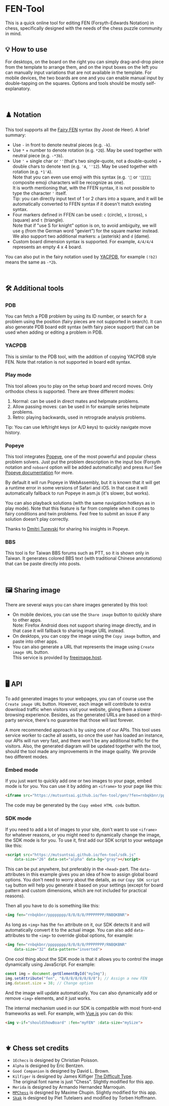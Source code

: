# FEN-Tool

This is a quick online tool for editing FEN (Forsyth-Edwards Notation) in chess,
specifically designed with the needs of the chess puzzle community in mind.

## 💡 How to use

For desktops, on the board on the right you can simply drag-and-drop piece from the template to arrange them,
and on the input boxes on the left you can manually input variations that are not available in the template.
For mobile devices, the two boards are one and you can enable manual input by double-tapping on the squares.
Options and tools should be mostly self-explanatory.

<br>

## ♟️ Notation

This tool supports all the [Fairy FEN](https://www.janko.at/Retros/d.htm) syntax (by Joost de Heer). A brief summary:

- Use `-` in front to denote neutral pieces (e.g. `-k`).
- Use `*` + number to denote rotation (e.g. `*2Q`). May be used together with neutral piece (e.g. `-*3b`).
- Use `'` + single char or `''`(that's two single-quote, not a double-quote) + double chars to denote text (e.g. `'A`, `''12`). May be used together with rotation (e.g. `*1'A`).\
  Note that you can even use emoji with this syntax (e.g. `'🦆` or `'👨‍👩‍👧‍👦`; composite emoji characters will be recognize as one).  \
  It is worth mentioning that, with the FFEN syntax, it is not possible to type the character `'` itself.\
  Tip: you can directly input text of 1 or 2 chars into a square, and it will be automatically converted to FFEN syntax if it doesn't match existing syntax.
- Four markers defined in FFEN can be used: `c` (circle), `x` (cross), `s` (square) and `t` (triangle).\
  Note that if "use S for knight" option is on, to avoid ambiguity, we will use `g` (from the German word "geviert") for the square marker instead.\
  We also support two additional markers: `a` (asterisk) and `d` (dame).
- Custom board dimension syntax is supported. For example, `4/4/4/4` represents an empty 4 x 4 board.

You can also put in the fairy notation used by [YACPDB](https://www.yacpdb.org/), for example `(!b2)` means the same as `-*2b`.

<br>

## 🛠️ Additional tools

### PDB

You can fetch a PDB problem by using its ID number,
or search for a problem using the position (fairy pieces are not supported in search).
It can also generate PDB board edit syntax (with fairy piece support)
that can be used when adding or editing a problem in PDB.

### YACPDB

This is similar to the PDB tool, with the addition of copying YACPDB style FEN.
Note that rotation is not supported in board edit syntax.

### Play mode

This tool allows you to play on the setup board and record moves.
Only orthodox chess is supported.
There are three different modes:

1. Normal: can be used in direct mates and helpmate problems.
2. Allow passing moves: can be used in for example series helpmate problems.
3. Retro: playing backwards, used in retrograde analysis problems.

Tip: You can use left/right keys (or A/D keys) to quickly navigate move history.

### Popeye

This tool integrates [Popeye](https://github.com/thomas-maeder/popeye),
one of the most powerful and popular chess problem solvers.
Just put the problem description in the input box
(Forsyth notation and `noboard` option will be added automatically)
and press `Run`!
See [Popeye documentation](https://github.com/thomas-maeder/popeye/blob/master/py-engl.txt) for more.

By default it will run Popeye in WebAssembly,
but it is known that it will get a runtime error in some versions of Safari and iOS.
In that case it will automatically fallback to run Popeye in asm.js
(it's slower, but works).

You can also playback solutions (with the same navigation hotkeys as in play mode).
Note that this feature is far from complete when it comes to fairy conditions and twin problems.
Feel free to submit an issue if any solution doesn't play correctly.

Thanks to [Dmitri Turevski](https://github.com/dturevski) for sharing his insights in Popeye.

### BBS

This tool is for Taiwan BBS forums such as PTT, so it is shown only in Taiwan.
It generates colored BBS text (with traditional Chinese annotations)
that can be paste directly into posts.

<br>

## 🖼️ Sharing image

There are several ways you can share images generated by this tool:

- On mobile devices, you can use the `Share image` button to quickly share to other apps.\
  Note: Firefox Android does not support sharing image directly,
  and in that case it will fallback to sharing image URL instead.
- On desktops, you can copy the image using the `Copy image` button, and paste into other apps.
- You can also generate a URL that represents the image using `Create image URL` button.\
  This service is provided by [freeimage.host](https://freeimage.host/).


<br>

## 🖥️ API

To add generated images to your webpages, you can of course use the `Create image URL` button.
However, each image will contribute to extra download traffic when visitors visit your website,
giving them a slower browsing experience.
Besides, as the generated URLs are based on a third-party service,
there's no guarantee that those will last forever.

A more recommended approach is by using one of our APIs.
This tool uses service worker to cache all assets,
so once the user has loaded an instance, our APIs will run very fast,
and there won't be any additional traffic for the visitors.
Also, the generated diagram will be updated together with the tool,
should the tool made any improvements in the image quality.
We provide two different modes.

### Embed mode

If you just want to quickly add one or two images to your page, embed mode is for you.
You can use it by adding an `<iframe>` to your page like this:
```html
<iframe src="https://mutsuntsai.github.io/fen-tool/gen/?fen=rnbqkbnr/pppppppp/8/8/8/8/PPPPPPPP/RNBQKBNR" style="border:none;width:354px;height:354px"></iframe>
```
The code may be generated by the `Copy embed HTML code` button.

### SDK mode

If you need to add a lot of images to your site,
don't want to use `<iframe>` for whatever reasons,
or you might need to dynamically change the image,
the SDK mode is for you. To use it,
first add our SDK script to your webpage like this:

```html
<script src="https://mutsuntsai.github.io/fen-tool/sdk.js"
	data-size="26" data-set="alpha" data-bg="gray"></script>
```

This can be put anywhere, but preferably in the `<head>` part. 
The `data-` attributes in this example gives you an idea of how to assign global board options.
You don't need to worry about the details,
as our `Copy SDK script tag` button will help you generate it based on your settings
(except for board pattern and custom dimensions, which are not included for practical reasons).

Then all you have to do is something like this:

```html
<img fen="rnbqkbnr/pppppppp/8/8/8/8/PPPPPPPP/RNBQKBNR">
```

As long as `<img>` has the `fen` attribute on it, our SDK detects it and will automatically convert it to the actual image. You can also add `data-` attributes to the `<img>` to override global options, for example:

```html
<img fen="rnbqkbnr/pppppppp/8/8/8/8/PPPPPPPP/RNBQKBNR"
	data-size="32" data-pattern="inverted">
```

One cool thing about the SDK mode is that it allows you to control the image dynamically using JavaScript. For example:

```js
const img = document.getElementById("myImg");
img.setAttribute("fen", "8/8/8/8/8/8/8/8"); // Assign a new FEN
img.dataset.size = 38; // Change option
```

And the image will update automatically. You can also dynamically add or remove `<img>` elements, and it just works.

The internal mechanism used in our SDK is compatible with most front-end frameworks as well. For example, with [Vue.js](https://vuejs.org/) you can do this:

```html
<img v-if="shouldShowBoard" :fen="myFEN" :data-size="mySize">
```

<br>

## ⚜️ Chess set credits

- `1Echecs` is designed by Christian Poisson.
- `Alpha` is designed by Eric Bentzen.
- `Good Companion` is designed by David L. Brown.
- `Kilfiger` is designed by James Kilfiger [The Difficult Type](http://james.kilfiger.googlepages.com/).\
  The original font name is just "Chess". Slightly modified for this app.
- `Merida` is designed by Armando Hernandez Marroquin.
- [`MPChess`](https://github.com/chupinmaxime/mpchess) is designed by Maxime Chupin. Slightly modified for this app.
- [`Skak`](https://github.com/lehoff/skak) is designed by Piet Tutelaers and modified by Torben Hoffmann.